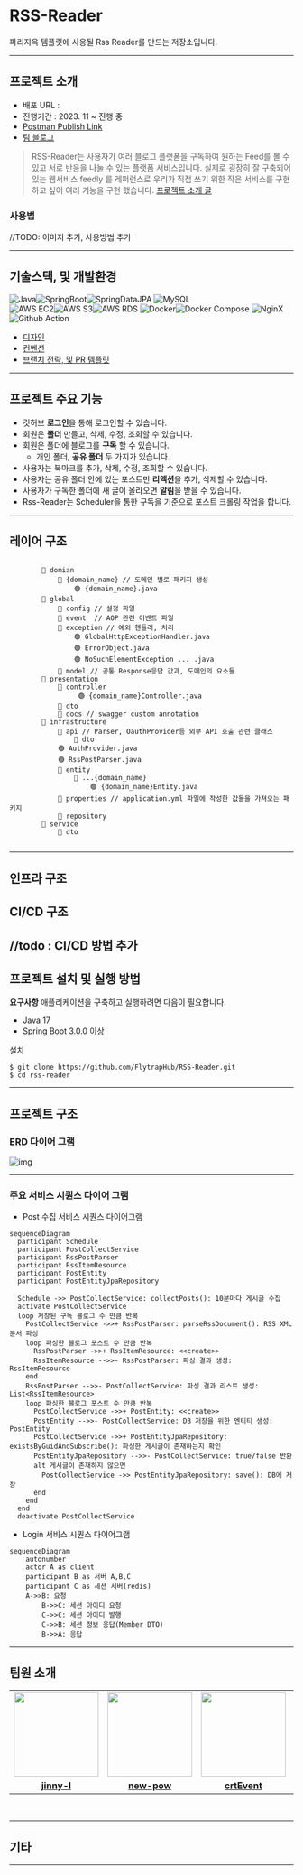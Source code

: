 # RSS-Reader
파리지옥 템플릿에 사용될 Rss Reader를 만드는 저장소입니다.

---
## 프로젝트 소개
- 배포 URL :
- 진행기간 : 2023. 11 ~ 진행 중
- [Postman Publish Link](https://documenter.getpostman.com/view/31047574/2s9YsDmb8v)
- [팀 블로그](https://flytrap-dev.tistory.com/)

> RSS-Reader는 사용자가 여러 블로그 플랫폼을 구독하여 원하는 Feed를 볼 수 있고 서로 반응을 나눌 수 있는 플랫폼 서비스입니다.
실제로 굉장히 잘 구축되어있는 웹서비스 feedly 를 레퍼런스로 우리가 직접 쓰기 위한 작은 서비스를 구현하고 싶어 여러 기능을 구현 했습니다.
[프로젝트 소개 글](https://flytrap-dev.tistory.com/5)

### 사용법
//TODO: 이미지 추가, 사용방법 추가

---

## 기술스택, 및 개발환경
![Java](https://img.shields.io/badge/-Java-007396?style=flat&logo=Java&logoColor=white)![SpringBoot](https://img.shields.io/badge/-Spring_Boot-6DB33F?style=flat&logo=Spring-Boot&logoColor=white)![SpringDataJPA](https://img.shields.io/badge/-Spring_Data_JPA-6DB33F?style=flat&logo=Spring&logoColor=white)
![MySQL](https://img.shields.io/badge/-MySQL-4479A1?style=flat&logo=MySQL&logoColor=white)   
![AWS EC2](https://img.shields.io/badge/-AWS_EC2-232F3E?style=flat&logo=Amazon-AWS&logoColor=white)![AWS S3](https://img.shields.io/badge/-AWS_S3-569A31?style=flat&logo=Amazon-S3&logoColor=white)![AWS RDS](https://img.shields.io/badge/-AWS_RDS-232F3E?style=flat&logo=Amazon-AWS&logoColor=white)
![Docker](https://img.shields.io/badge/-Docker-2496ED?style=flat&logo=Docker&logoColor=white)![Docker Compose](https://img.shields.io/badge/-Docker_compose-2496ED?style=flat&logo=Docker&logoColor=white)
![NginX](https://img.shields.io/badge/-NginX-269539?style=flat&logo=Nginx&logoColor=white)
![Github Action](https://img.shields.io/badge/-Github_Action-2088FF?style=flat&logo=Github-Action&logoColor=white)

- [디자인](https://flytrap.notion.site/69f7ecb5dfc5490cbc2389d4b4bd49c7?pvs=4)
- [컨벤션](https://flytrap.notion.site/BE-0c6637bdeaa1408b9998467e525033fb?pvs=4)
- [브랜치 전략, 및 PR 템플릿](https://flytrap.notion.site/GitHub-b3f73e8928ef4b4d931c6f7fc692b0ed?pvs=4)

---

## 프로젝트 주요 기능
- 깃허브 **로그인**을 통해 로그인할 수 있습니다.
- 회원은 **폴더** 만들고, 삭제, 수정, 조회할 수 있습니다.
- 회원은 폴더에 블로그를 **구독** 할 수 있습니다.
  - 개인 폴더, **공유 폴더** 두 가지가 있습니다.
- 사용자는 북마크를 추가, 삭제, 수정, 조회할 수 있습니다.
- 사용자는 공유 폴더 안에 있는 포스트만 **리액션**을 추가, 삭제할 수 있습니다.
- 사용자가 구독한 폴더에 새 글이 올라오면 **알림**을 받을 수 있습니다.
- Rss-Reader는 Scheduler을 통한 구독을 기준으로 포스트 크롤링 작업을 합니다.
---

## 레이어 구조
```
      
        📂 domian
            📂 {domain_name} // 도메인 별로 패키지 생성
                🟢 {domain_name}.java
        📂 global
            📂 config // 설정 파일
            📂 event  // AOP 관련 이벤트 파일
            📂 exception // 예외 헨들러, 처리
                🟢 GlobalHttpExceptionHandler.java
                🟢 ErrorObject.java
                🟢 NoSuchElementException ... .java
            📂 model // 공통 Response응답 값과, 도메인의 요소들
        📂 presentation
            📂 controller
                 🟢 {domain_name}Controller.java
            📂 dto
            📂 docs // swagger custom annotation
        📂 infrastructure
            📂 api // Parser, OauthProvider등 외부 API 호출 관련 클래스
                📂 dto
            🟢 AuthProvider.java
            🟢 RssPostParser.java
            📂 entity
                📂 ...{domain_name}
                    🟢 {domain_name}Entity.java
            📂 properties // application.yml 파일에 작성한 값들을 가져오는 패키지
            📂 repository
        📂 service
            📂 dto
       
```

---

## 인프라 구조

## CI/CD 구조
//todo : CI/CD 방법 추가
---

## 프로젝트 설치 및 실행 방법
**요구사항**
애플리케이션을 구축하고 실행하려면 다음이 필요합니다.
- Java 17
- Spring Boot 3.0.0 이상

설치
```
$ git clone https://github.com/FlytrapHub/RSS-Reader.git
$ cd rss-reader
```

---

## 프로젝트 구조

### ERD 다이어 그램
![img](https://github.com/FlytrapHub/RSS-Reader/assets/53938366/216edc85-a711-4810-9aac-00196ba301de)

---
### 주요 서비스 시퀀스 다이어 그램

- Post 수집 서비스 시퀀스 다이어그램
```mermaid
sequenceDiagram
  participant Schedule
  participant PostCollectService
  participant RssPostParser
  participant RssItemResource
  participant PostEntity
  participant PostEntityJpaRepository

  Schedule ->> PostCollectService: collectPosts(): 10분마다 게시글 수집
  activate PostCollectService
  loop 저장된 구독 블로그 수 만큼 반복
    PostCollectService ->>+ RssPostParser: parseRssDocument(): RSS XML 문서 파싱
    loop 파싱한 블로그 포스트 수 만큼 반복
      RssPostParser ->>+ RssItemResource: <<create>>
      RssItemResource -->>- RssPostParser: 파싱 결과 생성: RssItemResource
    end
    RssPostParser -->>- PostCollectService: 파싱 결과 리스트 생성: List<RssItemResource>
    loop 파싱한 블로그 포스트 수 만큼 반복
      PostCollectService ->>+ PostEntity: <<create>>
      PostEntity -->>- PostCollectService: DB 저장을 위한 엔티티 생성: PostEntity
      PostCollectService ->>+ PostEntityJpaRepository: existsByGuidAndSubscribe(): 파싱한 게시글이 존재하는지 확인
      PostEntityJpaRepository -->>- PostCollectService: true/false 반환
      alt 게시글이 존재하지 않으면
        PostCollectService ->> PostEntityJpaRepository: save(): DB에 저장
      end
    end
  end
  deactivate PostCollectService
```

- Login 서비스 시퀀스 다이어그램
```mermaid
sequenceDiagram
    autonumber
    actor A as client
    participant B as 서버 A,B,C
    participant C as 세션 서버(redis)
    A->>B: 요청
		B->>C: 세션 아이디 요청
		C->>C: 세션 아이디 발행
		C->>B: 세션 정보 응답(Member DTO)
		B->>A: 응답
```
---


## 팀원 소개
<table>
 <tr>
    <td align="center"><a href="https://github.com/jinny-l"><img src="https://avatars.githubusercontent.com/jinny-l" width="150px;" alt=""></td>
    <td align="center"><a href="https://github.com/new-pow"><img src="https://avatars.githubusercontent.com/new-pow" width="150px;" alt=""></td>
    <td align="center"><a href="https://github.com/crtEvent"><img src="https://avatars.githubusercontent.com/crtEvent" width="150px;" alt=""></td>
    <td align="center"><a href="https://github.com/leegyeongwhan"><img src="https://avatars.githubusercontent.com/leegyeongwhan" width="150px;" alt=""></td>
    <td align="center"><a href="https://github.com/jaea-kim"><img src="https://avatars.githubusercontent.com/jaea-kim" width="150px;" alt=""></td>
  </tr>
  <tr>
    <td align="center"><a href="https://github.com/jinny-l"><b>jinny-l</b></td>
    <td align="center"><a href="https://github.com/new-pow"><b>new-pow</b></td>
    <td align="center"><a href="https://github.com/crtEvent"><b>crtEvent</b></td>
    <td align="center"><a href="https://github.com/leegyeongwhan"><b>leegyeongwhan</b></td>
    <td align="center"><a href="https://github.com/jaea-kim"><b>jaea-kim</b></td>
  </tr>
</table>

<br/>

---
## 기타

---
